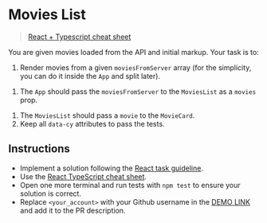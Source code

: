 # Movies List

> [React + Typescript cheat sheet](https://mate-academy.github.io/fe-program/js/extra/react-typescript)

You are given movies loaded from the API and initial markup. Your task is to:

<!-- 1. Create and export a `Movie` interface inside `./src/types/Movie.ts` (all the fields are required) -->
1. Render movies from a given `moviesFromServer` array (for the simplicity, you can do it inside the `App` and split later).
<!-- 1. Extract a `.movies` block to a `MoviesList` component. -->
1. The `App` should pass the `moviesFromServer` to the `MoviesList` as a `movies` prop.
<!-- 1. Extract a `.card` block to a `MovieCard` component. -->
1. The `MoviesList` should pass a `movie` to the `MovieCard`.
1. Keep all `data-cy` attributes to pass the tests.

## Instructions
- Implement a solution following the [React task guideline](https://github.com/mate-academy/react_task-guideline#react-tasks-guideline).
- Use the [React TypeScript cheat sheet](https://mate-academy.github.io/fe-program/js/extra/react-typescript).
- Open one more terminal and run tests with `npm test` to ensure your solution is correct.
- Replace `<your_account>` with your Github username in the [DEMO LINK](https://yevhenii0536.github.io/react_movies-list/) and add it to the PR description.
